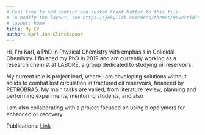 ```yaml
---
# Feel free to add content and custom Front Matter to this file.
# To modify the layout, see https://jekyllrb.com/docs/themes/#overriding-theme-defaults
# layout: home
title: My CV
author: Karl Jan Clinckspoor
---
```


Hi, I'm Karl, a PhD in Physical Chemistry with emphasis in Colloidal Chemistry.
I finished my PhD in 2019 and am currently working as a research chemist at
LABORE, a group dedicated to studying oil reservoirs.

My current role is project lead, where I am developing solutions without solids
to combat lost circulation in fractured oil reservoirs, financed by PETROBRAS.
My main tasks are varied, from literature review, planning and performing
experiments, mentoring students, and also 

I am also
collaborating with a project focused on using biopolymers for enhanced oil
recovery. 

Publications: [Link](publications.html)


<!-- List of blog posts:
<ul>
  {% for post in site.posts %}
    <li>
      <a href="{{ post.url }}">{{ post.title }}</a>
    </li>
  {% endfor %}
</ul> -->